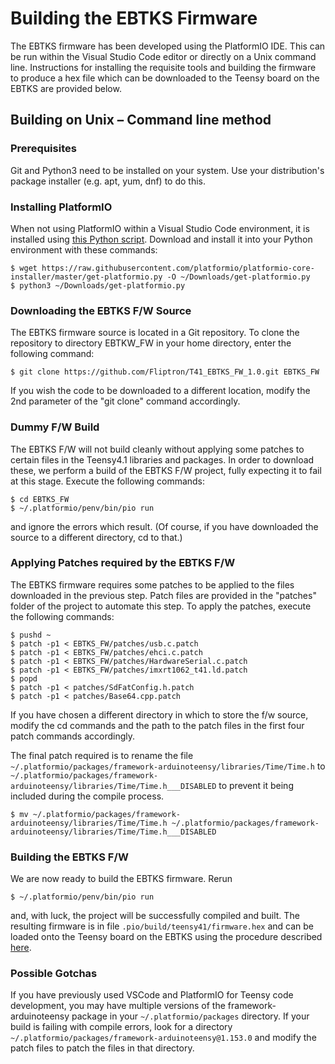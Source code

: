 # Building the EBTKS Firmware

The EBTKS firmware has been developed using the PlatformIO IDE.  This can be run within the Visual Studio Code editor or directly on a Unix command line.  Instructions for installing the requisite tools and building the firmware to produce a hex file which can be downloaded to the Teensy board on the EBTKS are provided below.

## Building on Unix – Command line method

### Prerequisites

Git and Python3 need to be installed on your system.  Use your distribution's package installer (e.g. apt, yum, dnf) to do this.

### Installing PlatformIO

When not using PlatformIO within a Visual Studio Code environment, it is installed using [this Python script](https://raw.githubusercontent.com/platformio/platformio-core-installer/master/get-platformio.py).  Download and install it into your Python environment with these commands:
```console
$ wget https://raw.githubusercontent.com/platformio/platformio-core-installer/master/get-platformio.py -O ~/Downloads/get-platformio.py
$ python3 ~/Downloads/get-platformio.py
```
### Downloading the EBTKS F/W Source

The EBTKS firmware source is located in a Git repository.  To clone the repository to directory EBTKW_FW in your home directory, enter the following command:
```console
$ git clone https://github.com/Fliptron/T41_EBTKS_FW_1.0.git EBTKS_FW
```
If you wish the code to be downloaded to a different location, modify the 2nd parameter of the "git clone" command accordingly.

### Dummy F/W Build

The EBTKS F/W will not build cleanly without applying some patches to certain files in the Teensy4.1 libraries and packages.  In order to download these, we perform a build of the EBTKS F/W project, fully expecting it to fail at this stage.  Execute the following commands:
```console
$ cd EBTKS_FW
$ ~/.platformio/penv/bin/pio run
```
and ignore the errors which result.  (Of course, if you have downloaded the source to a different directory, cd to that.)

### Applying Patches required by the EBTKS F/W

The EBTKS firmware requires some patches to be applied to the files downloaded in the previous step.  Patch files are provided in the "patches" folder of the project to automate this step.  To apply the patches, execute the following commands:
```console
$ pushd ~
$ patch -p1 < EBTKS_FW/patches/usb.c.patch
$ patch -p1 < EBTKS_FW/patches/ehci.c.patch
$ patch -p1 < EBTKS_FW/patches/HardwareSerial.c.patch
$ patch -p1 < EBTKS_FW/patches/imxrt1062_t41.ld.patch
$ popd
$ patch -p1 < patches/SdFatConfig.h.patch
$ patch -p1 < patches/Base64.cpp.patch
```
If you have chosen a different directory in which to store the f/w source, modify the cd commands and the path to the patch files in the first four patch commands accordingly.

The final patch required is to rename the file `~/.platformio/packages/framework-arduinoteensy/libraries/Time/Time.h` to `~/.platformio/packages/framework-arduinoteensy/libraries/Time/Time.h___DISABLED` to prevent it being included during the compile process.
```console
$ mv ~/.platformio/packages/framework-arduinoteensy/libraries/Time/Time.h ~/.platformio/packages/framework-arduinoteensy/libraries/Time/Time.h___DISABLED
```

### Building the EBTKS F/W

We are now ready to build the EBTKS firmware.  Rerun
```console
$ ~/.platformio/penv/bin/pio run
```
and, with luck, the project will be successfully compiled and built.  The resulting firmware is in file `.pio/build/teensy41/firmware.hex` and can be loaded onto the Teensy board on the EBTKS using the procedure described [here](http://www.fliptronics.com/EBTKS/Updating_the_EBTKS_Firmware.html#updating-the-ebtks-firmware).

### Possible Gotchas

If you have previously used VSCode and PlatformIO for Teensy code development, you may have multiple versions of the framework-arduinoteensy package in your `~/.platformio/packages` directory.  If your build is failing with compile errors, look for a directory `~/.platformio/packages/framework-arduinoteensy@1.153.0` and modify the patch files to patch the files in that directory.